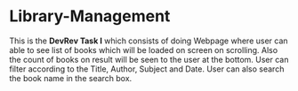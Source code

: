 # Library-Management
This is the **DevRev Task I** which consists of doing Webpage where user can able to see list of books which will be loaded on screen on scrolling.
Also the count of books on result will be seen to the user at the bottom. User can filter according to the Title, Author, Subject and Date. User can also search the book name in the search box.
